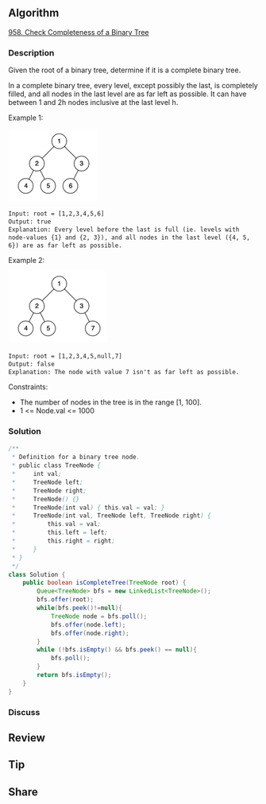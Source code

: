 ## Algorithm

[958. Check Completeness of a Binary Tree](https://leetcode.com/problems/check-completeness-of-a-binary-tree/)

### Description

Given the root of a binary tree, determine if it is a complete binary tree.

In a complete binary tree, every level, except possibly the last, is completely filled, and all nodes in the last level are as far left as possible. It can have between 1 and 2h nodes inclusive at the last level h.

Example 1:

![](assets/20210913-672640f1.png)

```
Input: root = [1,2,3,4,5,6]
Output: true
Explanation: Every level before the last is full (ie. levels with node-values {1} and {2, 3}), and all nodes in the last level ({4, 5, 6}) are as far left as possible.
```

Example 2:

![](assets/20210913-6083987c.png)

```
Input: root = [1,2,3,4,5,null,7]
Output: false
Explanation: The node with value 7 isn't as far left as possible.
```

Constraints:

- The number of nodes in the tree is in the range [1, 100].
- 1 <= Node.val <= 1000

### Solution

```java
/**
 * Definition for a binary tree node.
 * public class TreeNode {
 *     int val;
 *     TreeNode left;
 *     TreeNode right;
 *     TreeNode() {}
 *     TreeNode(int val) { this.val = val; }
 *     TreeNode(int val, TreeNode left, TreeNode right) {
 *         this.val = val;
 *         this.left = left;
 *         this.right = right;
 *     }
 * }
 */
class Solution {
    public boolean isCompleteTree(TreeNode root) {
        Queue<TreeNode> bfs = new LinkedList<TreeNode>();
        bfs.offer(root);
        while(bfs.peek()!=null){
            TreeNode node = bfs.poll();
            bfs.offer(node.left);
            bfs.offer(node.right);
        }
        while (!bfs.isEmpty() && bfs.peek() == null){
            bfs.poll();
        }
        return bfs.isEmpty();
    }
}
```

### Discuss

## Review


## Tip


## Share
